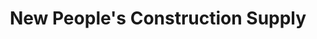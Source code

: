 ---
title: "New People's Construction Supply"
url: /paniqui/new-peoples-construction-supply/
shop: hardware
---